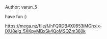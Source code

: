 Author: varun_5

have fun :)

https://mega.nz/file/fJhFQRDB#X0653iMGhxIx-lXU8elg_5XKpyMBxSk4QoMSQZm360k

